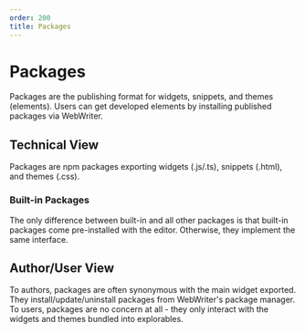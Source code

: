 ```yaml
---
order: 200
title: Packages
---
```



# Packages
Packages are the publishing format for widgets, snippets, and themes (elements). Users can get developed elements by installing published packages via WebWriter.

## Technical View
Packages are npm packages exporting widgets (.js/.ts), snippets (.html), and themes (.css).

### Built-in Packages
The only difference between built-in and all other packages is that built-in packages come pre-installed with the editor. Otherwise, they implement the same interface. 

## Author/User View
To authors, packages are often synonymous with the main widget exported. They install/update/uninstall packages from WebWriter's package manager. To users, packages are no concern at all - they only interact with the widgets and themes bundled into explorables.